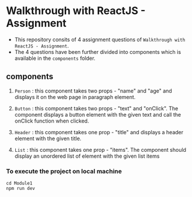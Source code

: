 # Walkthrough with ReactJS - Assignment
- This repository consits of 4 assignment questions of `Walkthrough with ReactJS - Assignment`.
- The 4 questions have been further divided into components which is available in the `components` folder.

## components
1. `Person` : this component takes two props - "name" and "age" and displays it on the web page in paragraph element. 

2. `Button` : this component takes two props - "text" and "onClick". The component displays a button element with the given text and call the onClick function when clicked.

3. `Header` : this component takes one prop - "title" and displays a header element with the given title.

4. `List` : this component takes one prop - "items". The component should display an unordered list of element with the given list items

### To execute the project on local machine
```
cd Module1
npm run dev
```